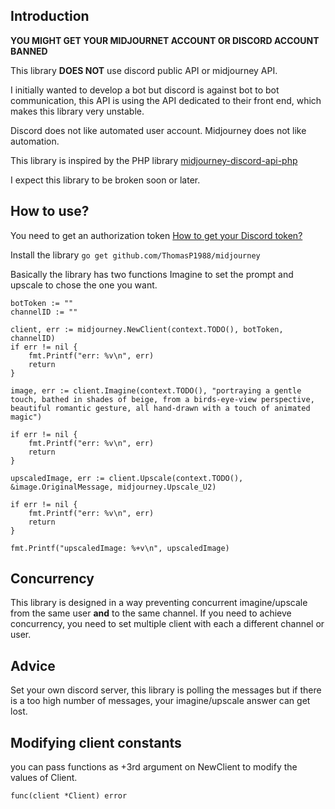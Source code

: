 ## Introduction

**YOU MIGHT GET YOUR MIDJOURNET ACCOUNT OR DISCORD ACCOUNT BANNED**

This library **DOES NOT** use discord public API or midjourney API.

I initially wanted to develop a bot but discord is against bot to bot communication, this API is using the API dedicated to their front end, which makes this library very unstable.

Discord does not like automated user account.
Midjourney does not like automation.

This library is inspired by the PHP library [midjourney-discord-api-php](https://github.com/ferranfg/midjourney-discord-api-php)

I expect this library to be broken soon or later.

## How to use?

You need to get an authorization token [How to get your Discord token?](https://www.androidauthority.com/get-discord-token-3149920/)

Install the library 
`go get github.com/ThomasP1988/midjourney` 

Basically the library has two functions Imagine to set the prompt and upscale to chose the one you want.


	botToken := ""
	channelID := ""

	client, err := midjourney.NewClient(context.TODO(), botToken, channelID)
	if err != nil {
		fmt.Printf("err: %v\n", err)
        return
	}

	image, err := client.Imagine(context.TODO(), "portraying a gentle touch, bathed in shades of beige, from a birds-eye-view perspective, beautiful romantic gesture, all hand-drawn with a touch of animated magic")

	if err != nil {
		fmt.Printf("err: %v\n", err)
		return
	}

	upscaledImage, err := client.Upscale(context.TODO(), &image.OriginalMessage, midjourney.Upscale_U2)

	if err != nil {
		fmt.Printf("err: %v\n", err)
		return
	}

	fmt.Printf("upscaledImage: %+v\n", upscaledImage)


## Concurrency

This library is designed in a way preventing concurrent imagine/upscale from the same user **and** to the same channel.
If you need to achieve concurrency, you need to set multiple client with each a different channel or user.

## Advice

Set your own discord server, this library is polling the messages but if there is a too high number of messages, your imagine/upscale answer can get lost.

## Modifying client constants

you can pass functions as +3rd argument on NewClient to modify the values of Client.


	func(client *Client) error



